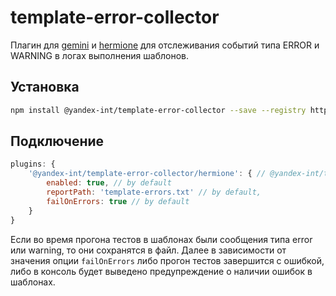 # template-error-collector

Плагин для [gemini](https://github.com/gemini-testing/gemini) и [hermione](https://github.com/gemini-testing/hermione) для отслеживания событий типа ERROR и WARNING в логах выполнения шаблонов.

## Установка

```bash
npm install @yandex-int/template-error-collector --save --registry https://npm.yandex-team.ru
```

## Подключение
```js
plugins: {
    '@yandex-int/template-error-collector/hermione': { // @yandex-int/template-error-collector/gemini
        enabled: true, // by default
        reportPath: 'template-errors.txt' // by default,
        failOnErrors: true // by default
    }
}

```

Если во время прогона тестов в шаблонах были сообщения типа error или warning, то они сохранятся в файл. Далее в зависимости от значения опции `failOnErrors` либо прогон тестов завершится с ошибкой, либо в консоль будет выведено предупреждение о наличии ошибок в шаблонах.
